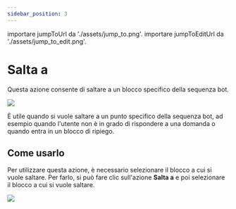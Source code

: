 ```yaml
---
sidebar_position: 3
---
```


importare jumpToUrl da './assets/jump_to.png'.
importare jumpToEditUrl da './assets/jump_to_edit.png'.

# Salta a

Questa azione consente di saltare a un blocco specifico della sequenza bot.

<img src={jumpToUrl} width={180} />

È utile quando si vuole saltare a un punto specifico della sequenza bot, ad esempio quando l'utente non è in grado di rispondere a una domanda o quando entra in un blocco di ripiego.

## Come usarlo

Per utilizzare questa azione, è necessario selezionare il blocco a cui si vuole saltare. Per farlo, si può fare clic sull'azione **Salta a** e poi selezionare il blocco a cui si vuole saltare.

<img src={jumpToEditUrl} width={500} />
